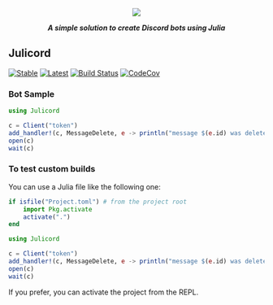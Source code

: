 <div align="center">
        <p> <img src="https://i.imgur.com/xRvoaDG.png"/> </p>
        <p><i><b>A simple solution to create Discord bots using Julia</b></i></p>
</div>

## Julicord

[![Stable](https://img.shields.io/badge/docs-stable-blue.svg)](https://PurgePJ.github.io/Julicord/stable)
[![Latest](https://img.shields.io/badge/docs-latest-blue.svg)](https://PurgePJ.github.io/Julicord/latest)
[![Build Status](https://travis-ci.com/PurgePJ/Julicord.svg?branch=master)](https://travis-ci.com/PurgePJ/Julicord)
[![CodeCov](https://codecov.io/gh/PurgePJ/Julicord/branch/master/graph/badge.svg)](https://codecov.io/gh/PurgePJ/Julicord)

### Bot Sample

```julia
using Julicord

c = Client("token")
add_handler!(c, MessageDelete, e -> println("message $(e.id) was deleted"))
open(c)
wait(c)
```

### To test custom builds

You can use a Julia file like the following one:
```julia
if isfile("Project.toml") # from the project root
    import Pkg.activate
    activate(".")
end

using Julicord

c = Client("token")
add_handler!(c, MessageDelete, e -> println("message $(e.id) was deleted"))
open(c)
wait(c)
```

If you prefer, you can activate the project from the REPL.
